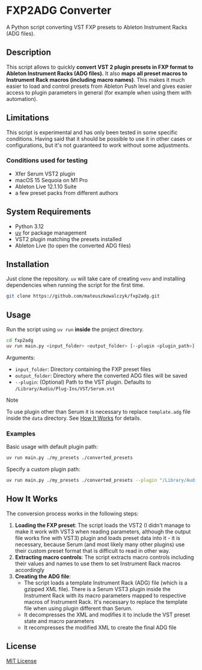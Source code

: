 # FXP2ADG Converter

A Python script converting VST FXP presets to Ableton Instrument Racks (ADG files).

## Description

This script allows to quickly **convert VST 2 plugin presets in FXP format to Ableton Instrument Racks (ADG files).**
It also **maps all preset macros to Instrument Rack macros (including macro names)**. This makes it much easier to load and control presets from Ableton Push level and gives easier access to plugin parameters in general (for example when using them with automation).

## Limitations

This script is experimental and has only been tested in some specific conditions. Having said that it should be possible to use it in other cases or configurations, but it's not guaranteed to work without some adjustments.

### Conditions used for testing
- Xfer Serum VST2 plugin
- macOS 15 Sequoia on M1 Pro
- Ableton Live 12.1.10 Suite
- a few preset packs from different authors

## System Requirements
- Python 3.12
- [uv](https://github.com/astral-sh/uv) for package management
- VST2 plugin matching the presets installed
- Ableton Live (to open the converted ADG files)

## Installation

Just clone the repository. `uv` will take care of creating `venv` and installing dependencies when running the script for the first time.

```bash
git clone https://github.com/mateuszkowalczyk/fxp2adg.git
```

## Usage

Run the script using `uv run` **inside** the project directory.

```bash
cd fxp2adg
uv run main.py <input_folder> <output_folder> [--plugin <plugin_path>]
```

Arguments:
- `input_folder`: Directory containing the FXP preset files
- `output_folder`: Directory where the converted ADG files will be saved
- `--plugin`: (Optional) Path to the VST plugin. Defaults to `/Library/Audio/Plug-Ins/VST/Serum.vst`

> [!NOTE]
> To use plugin other than Serum it is necessary to replace `template.adg` file inside the `data` directory. See [How It Works](#how-it-works) for details.

### Examples

Basic usage with default plugin path:

```bash
uv run main.py ./my_presets ./converted_presets
```

Specify a custom plugin path:

```bash
uv run main.py ./my_presets ./converted_presets --plugin "/Library/Audio/Plug-Ins/VST/MyPlugin.vst"
```

## How It Works

The conversion process works in the following steps:

1. **Loading the FXP preset**: The script loads the VST2 (I didn't manage to make it work with VST3 when reading parameters, although the output file works fine with VST3) plugin and loads preset data into it - it is necessary, because Serum (and most likely many other plugins) use their custom preset format that is difficult to read in other way.
2. **Extracting macro controls**: The script extracts macro controls including their values and names to use them to set Instrument Rack macros accordingly
3. **Creating the ADG file**:
   - The script loads a template Instrument Rack (ADG) file (which is a gzipped XML file). There is a Serum VST3 plugin inside the Instrument Rack with its macro parameters mapped to respective macros of Instrument Rack. It's necessary to replace the template file when using plugin different than Serum.
   - It decompresses the XML and modifies it to include the VST preset state and macro parameters
   - It recompresses the modified XML to create the final ADG file

## License

[MIT License](LICENSE)
